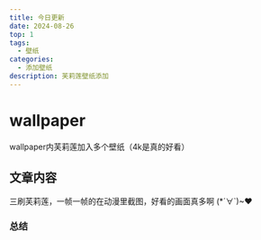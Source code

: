 ```yaml
---
title: 今日更新
date: 2024-08-26 
top: 1
tags:
  - 壁纸
categories:
  - 添加壁纸
description: 芙莉莲壁纸添加
---
```


# wallpaper

wallpaper内芙莉莲加入多个壁纸（4k是真的好看）

## 文章内容

三刷芙莉莲，一帧一帧的在动漫里截图，好看的画面真多啊 (*´∀`)~♥

### 总结


